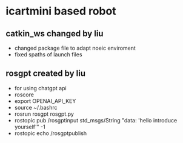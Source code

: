 # icartmini based robot
## catkin_ws changed by liu 

- changed package file to adapt noeic enviroment 
- fixed  spaths of launch files 

## rosgpt  created by liu

- for using chatgpt api
- roscore
- export OPENAI_API_KEY
- source ~/.bashrc
- rosrun rosgpt rosgpt.py
- rostopic pub /rosgptinput std_msgs/String "data: 'hello introduce yourself'" -1
- rostopic echo /rosgptpublish
